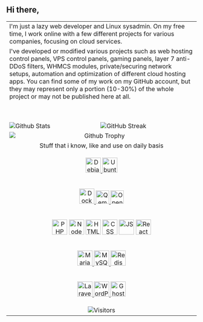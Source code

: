 ## Hi there,

<table>
   <tr>
      <td colspan="2">I'm just a lazy web developer and Linux sysadmin. On my free time, I work online with a few different projects for various companies, focusing on cloud services.</td>
   </tr>
   <tr>
      <td colspan="2">I've developed or modified various projects such as web hosting control panels, VPS control panels, gaming panels, layer 7 anti-DDoS filters, WHMCS modules, private/securing network setups, automation and optimization of different cloud hosting apps. You can find some of my work on my GitHub account, but they may represent only a portion (10-30%) of the whole project or may not be published here at all.</td>
   </tr>
   <tr>
      <td colspan="2">&nbsp;</td>
   </tr>
   <tr>
      <td colspan="2">&nbsp;</td>
   </tr>
   <tr>
      <td>
         <img src="https://github-stats.dopehosting.net/?username=theraw&show_icons=true&theme=midnight-purple&border_radius=20&hide_border=true&include_all_commits=true&count_private=true" alt="Github Stats" />
      </td>
      <td>
         <img src="https://github-readme-streak-stats.herokuapp.com?user=theraw&theme=midnight-purple&hide_border=true&border_radius=20&date_format=n%2Fj%5B%2FY%5D" alt="GitHub Streak" />
      </td>
   </tr>
   <tr>
      <td colspan="2" align="center">
         <img src="https://github-profile-trophy.vercel.app/?username=theraw&theme=monokai&row=1" alt="Github Trophy" style="display: block; margin: 0 auto;" />
      </td>
   </tr>
   <tr>
      <td colspan="2" align="center">
         Stuff that i know, like and use on daily basis
      </td>
   </tr>
   <tr>
      <td colspan="2" align="center">
      <p align="center">
         <a href="https://www.debian.org/releases/bullseye/debian-installer" target="_blank" title="Debian 11">
            <img src="https://img.icons8.com/color/48/000000/debian.png" alt="Debian 11" width="40" height="40"/> 
         </a>
         <a href="https://releases.ubuntu.com/jammy/" target="_blank" title="Ubuntu 22.04">
            <img src="https://img.icons8.com/color/48/000000/ubuntu.png" alt="Ubuntu 22.04" width="40" height="40"/> 
         </a>
      </p>
      </td>
   </tr>
   <tr>
      <td colspan="2" align="center">
      <p align="center">
         <a href="https://docs.docker.com/engine/install/debian/" target="_blank" title="Docker CE">
            <img src="https://img.icons8.com/color/48/000000/docker.png" alt="Docker CE" width="40" height="40"/> 
         </a>
         <a href="https://github.com/qemu" target="_blank" title="Qemu">
            <img src="https://i.imgur.com/sGjEntT.png" alt="Qemu" width="35" height="35"/>
         </a>
         <a href="https://github.com/openstack" target="_blank" title="OpenStack">
            <img src="https://img.icons8.com/color/48/000000/openstack.png" alt="OpenStack" width="35" height="35"/>
         </a>
      </p>
      </td>
   </tr>
   <tr>
      <td colspan="2" align="center">
      <p align="center">
            <img src="https://img.icons8.com/color/48/000000/php.png" alt="PHP" width="40" height="40"/> 
            <img src="https://img.icons8.com/color/48/000000/nodejs.png" alt="NodeJS" width="40" height="40"/> 
            <img src="https://img.icons8.com/color/48/000000/html.png" alt="HTML" width="40" height="40"/> 
            <img src="https://img.icons8.com/color/48/000000/css.png" alt="CSS" width="40" height="40"/> 
            <img src="https://img.icons8.com/color/48/000000/javascript.png" alt="JS" width="40" height="40"/> 
            <img src="https://img.icons8.com/?size=48&id=NfbyHexzVEDk&format=png" alt="React" width="40" height="40"/> 
      </p>
      </td>
   </tr>
   <tr>
      <td colspan="2" align="center">
      <p align="center">
         <a href="https://mariadb.com/kb/en/installing-mariadb-deb-files/" target="_blank" title="MariaDB">
            <img src="https://img.icons8.com/?size=48&id=nrY6pkbRkJCi&format=png" alt="MariaDB" width="40" height="40"/> 
         </a>
         <a href="https://dev.mysql.com/downloads/mysql/" target="_blank" title="MySQL">
            <img src="https://img.icons8.com/color/48/000000/mysql.png" alt="MySQL" width="40" height="40"/> 
         </a>
         <a href="https://redis.com/" target="_blank" title="Redis">
            <img src="https://img.icons8.com/color/48/000000/redis.png" alt="Redis" width="40" height="40"/> 
         </a>
      </p>
      </td>
   </tr>
   <tr>
      <td colspan="2" align="center">
      <p align="center">
         <a href="https://laravel.com/" target="_blank" title="Laravel">
            <img src="https://img.icons8.com/fluent/48/000000/laravel.png" alt="Laravel" width="40" height="40"/> 
         </a>
         <a href="https://wordpress.org/" target="_blank" title="WordPress">
            <img src="https://img.icons8.com/fluent/48/000000/wordpress.png" alt="WordPress" width="40" height="40"/> 
         </a>
         <a href="https://ghost.org/docs/install/" target="_blank" title="Ghost">
            <img src="https://img.icons8.com/?size=48&id=R8aPDE2oZs4s&format=png" alt="Ghost" width="40" height="40"/> 
         </a>
      </p>
      </td>
   </tr>
   <tr>
      <td colspan="2" align="center">
         <img src="https://profile-counter.glitch.me/theraw/count.svg" alt="Visitors" />
      </td>
</table>

